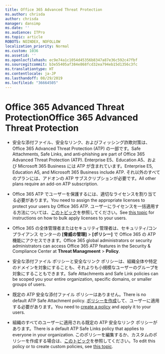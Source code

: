 ```yaml
---
title: Office 365 Advanced Threat Protection
ms.author: chrisda
author: chrisda
manager: dansimp
ms.date: ''
ms.audience: ITPro
ms.topic: article
ROBOTS: NOINDEX, NOFOLLOW
localization_priority: Normal
ms.custom: 1036
ms.assetid: ''
ms.openlocfilehash: ec9e74a1c1054d45356b8347a87e36c592c47fbf
ms.sourcegitcommit: b3e55405af384e868fcd32ea794eb15d1356c3fc
ms.translationtype: HT
ms.contentlocale: ja-JP
ms.lasthandoff: 08/29/2019
ms.locfileid: "36664505"
---
```

# <a name="office-365-advanced-threat-protection"></a><span data-ttu-id="56f95-102">Office 365 Advanced Threat Protection</span><span class="sxs-lookup"><span data-stu-id="56f95-102">Office 365 Advanced Threat Protection</span></span>

- <span data-ttu-id="56f95-103">安全な添付ファイル、安全なリンク、およびフィッシング詐欺対策は、Office 365 Advanced Threat Protection (ATP) の一部です。</span><span class="sxs-lookup"><span data-stu-id="56f95-103">Safe Attachments, Safe Links, and anti-phishing are part of Office 365 Advanced Threat Protection (ATP).</span></span> <span data-ttu-id="56f95-104">Enterprise E5、Education A5、および Microsoft 365 Business には ATP が含まれています。</span><span class="sxs-lookup"><span data-stu-id="56f95-104">Enterprise E5, Education A5, and Microsoft 365 Business include ATP.</span></span> <span data-ttu-id="56f95-105">それ以外のすべてのプランには、アドオンの ATP サブスクリプションが必要です。</span><span class="sxs-lookup"><span data-stu-id="56f95-105">All other plans require an add-on ATP subscription.</span></span>

- <span data-ttu-id="56f95-106">Office 365 ATP でユーザーを保護するには、適切なライセンスを割り当てる必要があります。</span><span class="sxs-lookup"><span data-stu-id="56f95-106">You need to assign the appropriate licenses to protect your users by Office 365 ATP.</span></span> <span data-ttu-id="56f95-107">ユーザーにライセンスを一括適用する方法については、[このトピック](https://docs.microsoft.com/office365/admin/subscriptions-and-billing/assign-licenses-to-users)を参照してください。</span><span class="sxs-lookup"><span data-stu-id="56f95-107">See [this topic](https://docs.microsoft.com/office365/admin/subscriptions-and-billing/assign-licenses-to-users) for instructions on how to bulk apply licenses to your users.</span></span>

- <span data-ttu-id="56f95-108">Office 365 の全体管理者またはセキュリティ管理者は、セキュリティ/コンプライアンス センターの **[脅威の管理]** \> **[ポリシー]** で Office 365 の ATP 機能にアクセスできます。</span><span class="sxs-lookup"><span data-stu-id="56f95-108">Office 365 global administrators or security administrators can access Office 365 ATP features in the Security & Compliance Center at **Threat Managmeent** \> **Policy**.</span></span>

- <span data-ttu-id="56f95-109">安全な添付ファイル ポリシーと安全なリンク ポリシーは、組織全体や特定のドメインを対象にすることも、それよりも小規模なユーザーのグループを対象にすることもできます。</span><span class="sxs-lookup"><span data-stu-id="56f95-109">Safe Attachments and Safe Link policies can be scoped you your entire organization, specific domains, or smaller groups of users.</span></span>

- <span data-ttu-id="56f95-110">既定の ATP 安全な添付ファイル ポリシーはありません。</span><span class="sxs-lookup"><span data-stu-id="56f95-110">There is no default ATP Safe Attachment policy.</span></span> <span data-ttu-id="56f95-111">[ポリシーを作成](https://docs.microsoft.com/office365/securitycompliance/set-up-atp-safe-attachments-policies)して、ユーザーに適用する必要があります。</span><span class="sxs-lookup"><span data-stu-id="56f95-111">You need to [create a policy](https://docs.microsoft.com/office365/securitycompliance/set-up-atp-safe-attachments-policies) and apply it to your users.</span></span>

- <span data-ttu-id="56f95-112">組織のすべてのユーザーに適用される既定の ATP 安全なリンク ポリシーがあります。</span><span class="sxs-lookup"><span data-stu-id="56f95-112">There is a default ATP Safe Links policy that applies to everyone in your organization.</span></span> <span data-ttu-id="56f95-113">このポリシーを編集するか、カスタムのポリシーを作成する場合は、[このトピック](https://docs.microsoft.com/office365/securitycompliance/set-up-atp-safe-links-policies)を参照してください。</span><span class="sxs-lookup"><span data-stu-id="56f95-113">To edit this policy or to create custom policies, see [this topic](https://docs.microsoft.com/office365/securitycompliance/set-up-atp-safe-links-policies).</span></span>

